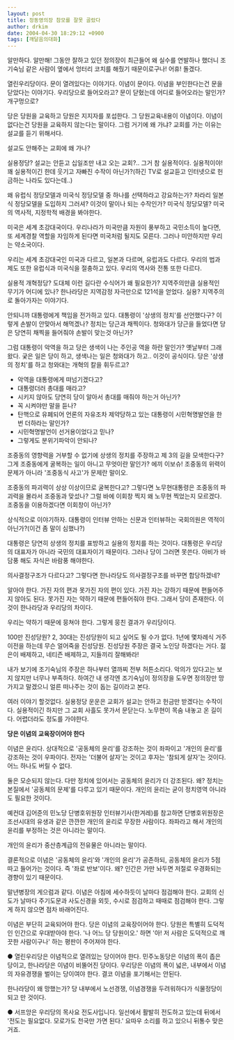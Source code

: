 ```yaml
---
layout: post
title: 정동영의장 참모를 잘못 골랐다
author: drkim
date: 2004-04-30 18:29:12 +0900
tags: [깨달음의대화]
---
```

알만하다. 알만해! 그동안 잘하고 있던 정의장이 최근들어 왜 실수를 연발하나 했더니 조기숙님 같은 사람이 옆에서 엉터리 코치를 해줬기 때문이로구나! 어휴! 돌겠다.



열린우리당이다. 문이 열려있다는 이야기다. 이념이 문이다. 이념을 부인한다는건 문을 닫았다는 이야기다. 우리당으로 들어오라고? 문이 닫혔는데 어디로 들어오라는 말인가? 개구멍으로?



당은 당원을 교육하고 당원은 지지자를 포섭한다. 그 당원교육내용이 이념이다. 이념이 없다는건 당원을 교육하지 않는다는 말이다. 그럼 거기에 왜 가냐? 교회를 가는 이유는 설교를 듣기 위해서다. 



설교도 안해주는 교회에 왜 가나? 



실용정당? 설교는 안듣고 십일조만 내고 오는 교회?.. 그거 참 실용적이다. 실용적이야! 꽤 실용적이긴 한데 웃기고 자빠진 수작이 아닌가?(하긴 TV로 설교듣고 인터넷으로 헌금하는 나라도 있다는데..)



왜 유럽식 정당모델과 미국식 정당모델 중 하나를 선택하라고 강요하는가? 차라리 일본식 정당모델을 도입하지 그러셔? 이것이 말이나 되는 수작인가? 미국식 정당모델? 미국의 역사적, 지정학적 배경을 봐야한다. 



미국은 세계 초강대국이다. 우리나라가 미국만큼 자원이 풍부하고 국민소득이 높다면, 또 세계경찰 역할을 자임하게 된다면 미국처럼 될지도 모른다. 그러나 미안하지만 우리는 약소국이다. 



우리는 세계 초강대국인 미국과 다르고, 일본과 다르며, 유럽과도 다르다. 우리의 법과 제도 또한 유럽식과 미국식을 절충하고 있다. 우리의 역사와 전통 또한 다르다. 



실용적 개혁정당? 도대체 이런 길다란 수식어가 왜 필요한가? 지역주의만큼 실용적인 무기가 어디에 있나? 한나라당은 지역감정 자극만으로 121석을 얻었다. 실용? 지역주의로 돌아가자는 이야기다. 



안되니까 대통령에게 책임을 전가하고 있다. 대통령이 '상생의 정치'를 선언했다구? 이렇게 손발이 안맞아서 해먹겠나? 정치는 당근과 채찍이다. 청와대가 당근을 들었다면 당은 당연히 채찍을 들어줘야 손발이 맞는것 아닌가?



그럼 대통령이 악역을 하고 당은 생색이 나는 주인공 역을 하란 말인가? 옛날부터 그래왔다. 궂은 일은 당이 하고, 생색나는 일은 청와대가 하고.. 이것이 공식이다. 당은 '상생의 정치'를 하고 청와대는 개혁의 칼을 휘두르고? 



- 악역을 대통령에게 떠넘기겠다고?   
- 대통령더러 총대를 매라고?  
- 시키지 않아도 당연히 당이 알아서 총대를 매줘야 하는거 아닌가?   
- 꼭 시켜야만 말을 듣나?  
- 탄핵으로 유폐되어 언론의 자유조차 제약당하고 있는 대통령이 시민혁명발언을 한번 더하라는 말인가?  
- 시민혁명발언이 선거용이었다고 믿나?  
- 그렇게도 분위기파악이 안되나?



조중동의 영향력을 거부할 수 없기에 상생의 정치를 주장하고 제 3의 길을 모색한다구? 그게 조중동에게 굴복하는 일이 아니고 무엇이란 말인가? 에끼 이보슈! 조중동의 위력이 문제가 아니라 '조중동식 사고'가 문제란 말이오. 



조중동의 파괴력이 상상 이상이므로 굴복한다고? 그렇다면 노무현대통령은 조중동의 파괴력을 몰라서 조중동과 맞섰나? 그럴 바에 이회창 찍지 왜 노무현 찍었는지 모르겠다. 조중동을 이용하겠다면 이회창이 아닌가?



상식적으로 이야기하자. 대통령이 인터뷰 안하는 신문과 인터뷰하는 국회의원은 역적이 아닌가?(이건 좀 말이 심했나?) 



대통령은 당연히 상생의 정치를 표방하고 실용의 정치를 하는 것이다. 대통령은 우리당의 대표자가 아니라 국민의 대표자이기 때문이다. 그러나 당이 그러면 못쓴다. 아비가 바담풍 해도 자식은 바람풍 해야한다. 



의사결정구조가 다르다고? 그렇다면 한나라당도 의사결정구조를 바꾸면 합당하겠네? 



알아야 한다. 가진 자의 편과 못가진 자의 편이 있다. 가진 자는 강하기 때문에 편들어주지 않아도 된다. 못가진 자는 약하기 때문에 편들어줘야 한다. 그래서 당이 존재한다. 이것이 한나라당과 우리당의 차이다. 



우리는 약하기 때문에 뭉쳐야 한다. 그렇게 뭉친 결과가 우리당이다. 



100만 진성당원? 2, 30대는 진성당원이 되고 싶어도 될 수가 없다. 1년에 몇차례식 거주이전을 하는데 무슨 얼어죽을 진성당원. 진성당원 주장은 결국 노인당 하겠다는 거다. 젊은이 배제하고, 네티즌 배제하고, 지들끼리 잘해봐라!



내가 보기에 조기숙님의 주장은 하나부터 열까찌 전부 허튼소리다. 악의가 있다고는 보지 않지만 너무나 부족하다. 하여간 내 생각엔 조기숙님이 정의장을 도우면 정의장만 망가지고 말겠으니 얼른 떠나주는 것이 돕는 길이라고 본다.



여러 이야기 할것없다. 실용정당 운운은 교회가 설교는 안하고 헌금만 받겠다는 수작이다. 실용적이긴 하지만 그 교회 사흘도 못가서 문닫는다. 노무현이 목숨 내놓고 온 길이다. 어렵더라도 정도를 가야한다. 

**당은 이념의 교육장이어야 한다**

이념은 윤리다. 상대적으로 '공동체의 윤리'를 강조하는 것이 좌파이고 '개인의 윤리'를 강조하는 것이 우파이다. 전자는 '더불어 살자'는 것이고 후자는 '참되게 살자'는 것이다. 어느 하나도 버릴 수 없다. 



둘은 모순되지 않는다. 다만 정치에 있어서는 공동체의 윤리가 더 강조된다. 왜? 정치는 본질에서 '공동체의 문제'를 다루고 있기 때문이다. 개인의 윤리는 굳이 정치영역 아니라도 필요한 것이다. 



예컨대 김어준의 민노당 단병호위원장 인터뷰기사(한겨레)를 참고하면 단병호위원장은 조선시대의 유생과 같은 깐깐한 개인의 윤리로 무장한 사람이다. 좌파라고 해서 개인의 윤리를 부정하는 것은 아니라는 말이다. 



개인의 윤리가 중산층계급의 전유물은 아니라는 말이다. 



결론적으로 이념은 '공동체의 윤리'와 '개인의 윤리'가 공존하되, 공동체의 윤리가 5점 따고 들어가는 것이다. 즉 '좌로 반보'이다. 왜? 인간은 가만 놔두면 저절로 우경화되는 경향이 있기 때문이다. 



말년병장의 게으럼과 같다. 이념은 아침에 세수하듯이 날마다 점검해야 한다. 교회의 신도가 날마다 주기도문과 사도신경을 외듯, 수시로 점검하고 때때로 점검해야 한다. 그렇게 하지 않으면 점차 바래어진다. 



이념은 부단히 교육되어야 한다. 당은 이념의 교육장이어야 한다. 당원은 특별히 도덕적인 인간으로 우대받아야 한다. '나 어느 당 당원이오.' 하면 '아! 저 사람은 도덕적으로 깨끗한 사람이구나' 하는 평판이 주어져야 한다. 



● 열린우리당은 이념적으로 열려있는 당이어야 한다. 민주노동당은 이념의 폭이 좁은 당이고, 한나라당은 이념이 비뚤어진 당이다. 우리당은 이념의 폭이 넓은, 내부에서 이념의 자유경쟁을 벌이는 당이여야 한다. 결코 이념을 포기해서는 안된다. 

한나라당이 왜 망했는가? 당 내부에서 노선경쟁, 이념경쟁을 두려워하다가 식물정당이 되고 만 것이다. 

● 서프앙은 우리당의 목사요 전도사입니다. 일선에서 활발히 전도하고 있는데 뒤에서 '전도는 필요없다. 모로가도 천국만 가면 된다.' 요따우 소리를 하고 있으니 뒤통수 맞은 거죠.